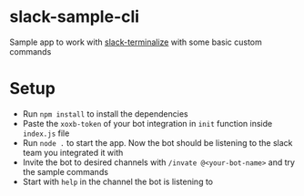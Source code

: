 # slack-sample-cli

Sample app to work with [slack-terminalize](https://github.com/ggauravr/slack-terminalize) with some basic custom commands

# Setup

- Run `npm install` to install the dependencies
- Paste the `xoxb-token` of your bot integration in `init` function inside `index.js` file
- Run `node .` to start the app. Now the bot should be listening to the slack team you integrated it with
- Invite the bot to desired channels with `/invate @<your-bot-name>` and try the sample commands
- Start with `help` in the channel the bot is listening to

